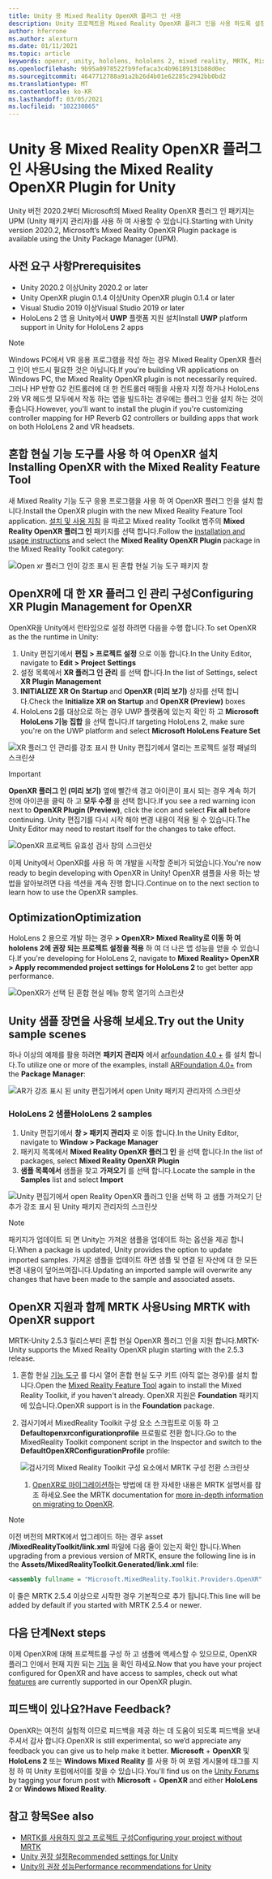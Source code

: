 ```yaml
---
title: Unity 용 Mixed Reality OpenXR 플러그 인 사용
description: Unity 프로젝트용 Mixed Reality OpenXR 플러그 인을 사용 하도록 설정 하는 방법에 대해 알아봅니다.
author: hferrone
ms.author: alexturn
ms.date: 01/11/2021
ms.topic: article
keywords: openxr, unity, hololens, hololens 2, mixed reality, MRTK, Mixed Reality Toolkit, 보강 현실, 가상 현실, 혼합 현실 헤드셋, 학습, 자습서, 시작
ms.openlocfilehash: 9b95a0978522fb9fefaca3c4b96189131b88d0ec
ms.sourcegitcommit: 4647712788a91a2b26d4b01e62285c2942bb0bd2
ms.translationtype: MT
ms.contentlocale: ko-KR
ms.lasthandoff: 03/05/2021
ms.locfileid: "102230865"
---
```

# <a name="using-the-mixed-reality-openxr-plugin-for-unity"></a><span data-ttu-id="052e8-104">Unity 용 Mixed Reality OpenXR 플러그 인 사용</span><span class="sxs-lookup"><span data-stu-id="052e8-104">Using the Mixed Reality OpenXR Plugin for Unity</span></span>

<span data-ttu-id="052e8-105">Unity 버전 2020.2부터 Microsoft의 Mixed Reality OpenXR 플러그 인 패키지는 UPM (Unity 패키지 관리자)를 사용 하 여 사용할 수 있습니다.</span><span class="sxs-lookup"><span data-stu-id="052e8-105">Starting with Unity version 2020.2, Microsoft’s Mixed Reality OpenXR Plugin package is available using the Unity Package Manager (UPM).</span></span>

## <a name="prerequisites"></a><span data-ttu-id="052e8-106">사전 요구 사항</span><span class="sxs-lookup"><span data-stu-id="052e8-106">Prerequisites</span></span>

* <span data-ttu-id="052e8-107">Unity 2020.2 이상</span><span class="sxs-lookup"><span data-stu-id="052e8-107">Unity 2020.2 or later</span></span>
* <span data-ttu-id="052e8-108">Unity OpenXR plugin 0.1.4 이상</span><span class="sxs-lookup"><span data-stu-id="052e8-108">Unity OpenXR plugin 0.1.4 or later</span></span>
* <span data-ttu-id="052e8-109">Visual Studio 2019 이상</span><span class="sxs-lookup"><span data-stu-id="052e8-109">Visual Studio 2019 or later</span></span>
* <span data-ttu-id="052e8-110">HoloLens 2 앱 용 Unity에서 **UWP** 플랫폼 지원 설치</span><span class="sxs-lookup"><span data-stu-id="052e8-110">Install **UWP** platform support in Unity for HoloLens 2 apps</span></span>

> [!NOTE]
> <span data-ttu-id="052e8-111">Windows PC에서 VR 응용 프로그램을 작성 하는 경우 Mixed Reality OpenXR 플러그 인이 반드시 필요한 것은 아닙니다.</span><span class="sxs-lookup"><span data-stu-id="052e8-111">If you're building VR applications on Windows PC, the Mixed Reality OpenXR plugin is not necessarily required.</span></span> <span data-ttu-id="052e8-112">그러나 HP 반향 G2 컨트롤러에 대 한 컨트롤러 매핑을 사용자 지정 하거나 HoloLens 2와 VR 헤드셋 모두에서 작동 하는 앱을 빌드하는 경우에는 플러그 인을 설치 하는 것이 좋습니다.</span><span class="sxs-lookup"><span data-stu-id="052e8-112">However, you'll want to install the plugin if you're customizing controller mapping for HP Reverb G2 controllers or building apps that work on both HoloLens 2 and VR headsets.</span></span>

## <a name="installing-openxr-with-the-mixed-reality-feature-tool"></a><span data-ttu-id="052e8-113">혼합 현실 기능 도구를 사용 하 여 OpenXR 설치</span><span class="sxs-lookup"><span data-stu-id="052e8-113">Installing OpenXR with the Mixed Reality Feature Tool</span></span>

<span data-ttu-id="052e8-114">새 Mixed Reality 기능 도구 응용 프로그램을 사용 하 여 OpenXR 플러그 인을 설치 합니다.</span><span class="sxs-lookup"><span data-stu-id="052e8-114">Install the OpenXR plugin with the new Mixed Reality Feature Tool application.</span></span> <span data-ttu-id="052e8-115">[설치 및 사용 지침](welcome-to-mr-feature-tool.md) 을 따르고 Mixed reality Toolkit 범주의 **Mixed Reality OpenXR 플러그 인** 패키지를 선택 합니다.</span><span class="sxs-lookup"><span data-stu-id="052e8-115">Follow the [installation and usage instructions](welcome-to-mr-feature-tool.md) and select the **Mixed Reality OpenXR Plugin** package in the Mixed Reality Toolkit category:</span></span>

![Open xr 플러그 인이 강조 표시 된 혼합 현실 기능 도구 패키지 창](images/feature-tool-openxr.png)

## <a name="configuring-xr-plugin-management-for-openxr"></a><span data-ttu-id="052e8-117">OpenXR에 대 한 XR 플러그 인 관리 구성</span><span class="sxs-lookup"><span data-stu-id="052e8-117">Configuring XR Plugin Management for OpenXR</span></span>

<span data-ttu-id="052e8-118">OpenXR을 Unity에서 런타임으로 설정 하려면 다음을 수행 합니다.</span><span class="sxs-lookup"><span data-stu-id="052e8-118">To set OpenXR as the the runtime in Unity:</span></span>

1. <span data-ttu-id="052e8-119">Unity 편집기에서 **편집 > 프로젝트 설정** 으로 이동 합니다.</span><span class="sxs-lookup"><span data-stu-id="052e8-119">In the Unity Editor, navigate to **Edit > Project Settings**</span></span>
2. <span data-ttu-id="052e8-120">설정 목록에서 **XR 플러그 인 관리** 를 선택 합니다.</span><span class="sxs-lookup"><span data-stu-id="052e8-120">In the list of Settings, select **XR Plugin Management**</span></span>
3. <span data-ttu-id="052e8-121">**INITIALIZE XR On Startup** and **OpenXR (미리 보기)** 상자를 선택 합니다.</span><span class="sxs-lookup"><span data-stu-id="052e8-121">Check the **Initialize XR on Startup** and **OpenXR (Preview)** boxes</span></span>
4. <span data-ttu-id="052e8-122">HoloLens 2를 대상으로 하는 경우 UWP 플랫폼에 있는지 확인 하 고 **Microsoft HoloLens 기능 집합** 을 선택 합니다.</span><span class="sxs-lookup"><span data-stu-id="052e8-122">If targeting HoloLens 2, make sure you're on the UWP platform and select **Microsoft HoloLens Feature Set**</span></span>

![XR 플러그 인 관리를 강조 표시 한 Unity 편집기에서 열리는 프로젝트 설정 패널의 스크린샷](images/openxr-img-05.png)

> [!IMPORTANT]
> <span data-ttu-id="052e8-124">**OpenXR 플러그 인 (미리 보기)** 옆에 빨간색 경고 아이콘이 표시 되는 경우 계속 하기 전에 아이콘을 클릭 하 고 **모두 수정** 을 선택 합니다.</span><span class="sxs-lookup"><span data-stu-id="052e8-124">If you see a red warning icon next to **OpenXR Plugin (Preview)**, click the icon and select **Fix all** before continuing.</span></span> <span data-ttu-id="052e8-125">Unity 편집기를 다시 시작 해야 변경 내용이 적용 될 수 있습니다.</span><span class="sxs-lookup"><span data-stu-id="052e8-125">The Unity Editor may need to restart itself for the changes to take effect.</span></span>

![OpenXR 프로젝트 유효성 검사 창의 스크린샷](images/openxr-img-06.png)

<span data-ttu-id="052e8-127">이제 Unity에서 OpenXR를 사용 하 여 개발을 시작할 준비가 되었습니다.</span><span class="sxs-lookup"><span data-stu-id="052e8-127">You're now ready to begin developing with OpenXR in Unity!</span></span>  <span data-ttu-id="052e8-128">OpenXR 샘플을 사용 하는 방법을 알아보려면 다음 섹션을 계속 진행 합니다.</span><span class="sxs-lookup"><span data-stu-id="052e8-128">Continue on to the next section to learn how to use the OpenXR samples.</span></span>

## <a name="optimization"></a><span data-ttu-id="052e8-129">Optimization</span><span class="sxs-lookup"><span data-stu-id="052e8-129">Optimization</span></span>

<span data-ttu-id="052e8-130">HoloLens 2 용으로 개발 하는 경우 **> OpenXR> Mixed Reality로 이동 하 여 hololens 2에 권장 되는 프로젝트 설정을 적용** 하 여 더 나은 앱 성능을 얻을 수 있습니다.</span><span class="sxs-lookup"><span data-stu-id="052e8-130">If you're developing for HoloLens 2, navigate to **Mixed Reality> OpenXR > Apply recommended project settings for HoloLens 2** to get better app performance.</span></span>

![OpenXR가 선택 된 혼합 현실 메뉴 항목 열기의 스크린샷](images/openxr-img-08.png)

## <a name="try-out-the-unity-sample-scenes"></a><span data-ttu-id="052e8-132">Unity 샘플 장면을 사용해 보세요.</span><span class="sxs-lookup"><span data-stu-id="052e8-132">Try out the Unity sample scenes</span></span>

<span data-ttu-id="052e8-133">하나 이상의 예제를 활용 하려면 **패키지 관리자** 에서 [arfoundation 4.0 +](https://docs.unity3d.com/Packages/com.unity.xr.arfoundation@4.1/manual/index.html#installing-ar-foundation) 를 설치 합니다.</span><span class="sxs-lookup"><span data-stu-id="052e8-133">To utilize one or more of the examples, install [ARFoundation 4.0+](https://docs.unity3d.com/Packages/com.unity.xr.arfoundation@4.1/manual/index.html#installing-ar-foundation) from the **Package Manager**:</span></span>

![AR가 강조 표시 된 unity 편집기에서 open Unity 패키지 관리자의 스크린샷](images/openxr-img-09.png)

### <a name="hololens-2-samples"></a><span data-ttu-id="052e8-135">HoloLens 2 샘플</span><span class="sxs-lookup"><span data-stu-id="052e8-135">HoloLens 2 samples</span></span>

1. <span data-ttu-id="052e8-136">Unity 편집기에서 **창 > 패키지 관리자** 로 이동 합니다.</span><span class="sxs-lookup"><span data-stu-id="052e8-136">In the Unity Editor, navigate to **Window > Package Manager**</span></span>
2. <span data-ttu-id="052e8-137">패키지 목록에서 **Mixed Reality OpenXR 플러그 인** 을 선택 합니다.</span><span class="sxs-lookup"><span data-stu-id="052e8-137">In the list of packages, select **Mixed Reality OpenXR Plugin**</span></span>
3. <span data-ttu-id="052e8-138">**샘플 목록에서** 샘플을 찾고 **가져오기** 를 선택 합니다.</span><span class="sxs-lookup"><span data-stu-id="052e8-138">Locate the sample in the **Samples** list and select **Import**</span></span>

![Unity 편집기에서 open Reality OpenXR 플러그 인을 선택 하 고 샘플 가져오기 단추가 강조 표시 된 Unity 패키지 관리자의 스크린샷](images/openxr-img-03.png)

<!-- ### For all other OpenXR samples

1. In the Unity Editor, navigate to **Window > Package Manager**
2. In the list of packages, select **OpenXR Plugin**
3. Locate the sample in the **Samples** list and select **Import**

![Screenshot of Unity Package Manager open in Unity editor with OpenXR Plugin selected and samples import button highlighted](images/openxr-img-10.png) -->

> [!NOTE]
> <span data-ttu-id="052e8-140">패키지가 업데이트 되 면 Unity는 가져온 샘플을 업데이트 하는 옵션을 제공 합니다.</span><span class="sxs-lookup"><span data-stu-id="052e8-140">When a package is updated, Unity provides the option to update imported samples.</span></span>  <span data-ttu-id="052e8-141">가져온 샘플을 업데이트 하면 샘플 및 연결 된 자산에 대 한 모든 변경 내용이 덮어쓰여집니다.</span><span class="sxs-lookup"><span data-stu-id="052e8-141">Updating an imported sample will overwrite any changes that have been made to the sample and associated assets.</span></span>

## <a name="using-mrtk-with-openxr-support"></a><span data-ttu-id="052e8-142">OpenXR 지원과 함께 MRTK 사용</span><span class="sxs-lookup"><span data-stu-id="052e8-142">Using MRTK with OpenXR support</span></span>

<span data-ttu-id="052e8-143">MRTK-Unity 2.5.3 릴리스부터 혼합 현실 OpenXR 플러그 인을 지원 합니다.</span><span class="sxs-lookup"><span data-stu-id="052e8-143">MRTK-Unity supports the Mixed Reality OpenXR plugin starting with the 2.5.3 release.</span></span>

1. <span data-ttu-id="052e8-144">혼합 현실 [기능 도구](welcome-to-mr-feature-tool.md) 를 다시 열어 혼합 현실 도구 키트 (아직 없는 경우)를 설치 합니다.</span><span class="sxs-lookup"><span data-stu-id="052e8-144">Open the [Mixed Reality Feature Tool](welcome-to-mr-feature-tool.md) again to install the Mixed Reality Toolkit, if you haven't already.</span></span> <span data-ttu-id="052e8-145">OpenXR 지원은 **Foundation** 패키지에 있습니다.</span><span class="sxs-lookup"><span data-stu-id="052e8-145">OpenXR support is in the **Foundation** package.</span></span>
2. <span data-ttu-id="052e8-146">검사기에서 MixedReality Toolkit 구성 요소 스크립트로 이동 하 고 **Defaultopenxrconfigurationprofile** 프로필로 전환 합니다.</span><span class="sxs-lookup"><span data-stu-id="052e8-146">Go to the MixedReality Toolkit component script in the Inspector and switch to the **DefaultOpenXRConfigurationProfile** profile:</span></span>

    ![검사기의 Mixed Reality Toolkit 구성 요소에서 MRTK 구성 전환 스크린샷](images/openxr-img-11.png)

    1. <span data-ttu-id="052e8-148">[OpenXR로 마이그레이션하](https://docs.microsoft.com/windows/mixed-reality/mrtk-unity/configuration/getting-started-with-mrtk-and-xrsdk#configuring-mrtk-for-the-xr-sdk-pipeline)는 방법에 대 한 자세한 내용은 MRTK 설명서를 참조 하세요.</span><span class="sxs-lookup"><span data-stu-id="052e8-148">See the MRTK documentation for [more in-depth information on migrating to OpenXR](https://docs.microsoft.com/windows/mixed-reality/mrtk-unity/configuration/getting-started-with-mrtk-and-xrsdk#configuring-mrtk-for-the-xr-sdk-pipeline).</span></span>

> [!NOTE]
> <span data-ttu-id="052e8-149">이전 버전의 MRTK에서 업그레이드 하는 경우 asset **/MixedRealityToolkit/link.xml** 파일에 다음 줄이 있는지 확인 합니다.</span><span class="sxs-lookup"><span data-stu-id="052e8-149">When upgrading from a previous version of MRTK, ensure the following line is in the **Assets/MixedRealityToolkit.Generated/link.xml** file:</span></span>
>
> ```xml
> <assembly fullname = "Microsoft.MixedReality.Toolkit.Providers.OpenXR" preserve="all"/>
> ```
>
> <span data-ttu-id="052e8-150">이 줄은 MRTK 2.5.4 이상으로 시작한 경우 기본적으로 추가 됩니다.</span><span class="sxs-lookup"><span data-stu-id="052e8-150">This line will be added by default if you started with MRTK 2.5.4 or newer.</span></span>

## <a name="next-steps"></a><span data-ttu-id="052e8-151">다음 단계</span><span class="sxs-lookup"><span data-stu-id="052e8-151">Next steps</span></span>

<span data-ttu-id="052e8-152">이제 OpenXR에 대해 프로젝트를 구성 하 고 샘플에 액세스할 수 있으므로, OpenXR 플러그 인에서 현재 지원 되는 [기능](openxr-supported-features.md) 을 확인 하세요.</span><span class="sxs-lookup"><span data-stu-id="052e8-152">Now that you have your project configured for OpenXR and have access to samples, check out what [features](openxr-supported-features.md) are currently supported in our OpenXR plugin.</span></span>

## <a name="have-feedback"></a><span data-ttu-id="052e8-153">피드백이 있나요?</span><span class="sxs-lookup"><span data-stu-id="052e8-153">Have Feedback?</span></span>

<span data-ttu-id="052e8-154">OpenXR는 여전히 실험적 이므로 피드백을 제공 하는 데 도움이 되도록 피드백을 보내 주셔서 감사 합니다.</span><span class="sxs-lookup"><span data-stu-id="052e8-154">OpenXR is still experimental, so we’d appreciate any feedback you can give us to help make it better.</span></span> <span data-ttu-id="052e8-155">[](https://aka.ms/unityforums) **Microsoft**  +  **OpenXR** 및 **HoloLens 2** 또는 **Windows Mixed Reality** 를 사용 하 여 포럼 게시물에 태그를 지정 하 여 Unity 포럼에서이를 찾을 수 있습니다.</span><span class="sxs-lookup"><span data-stu-id="052e8-155">You'll find us on the [Unity Forums](https://aka.ms/unityforums) by tagging your forum post with **Microsoft** + **OpenXR** and either **HoloLens 2** or **Windows Mixed Reality**.</span></span>

## <a name="see-also"></a><span data-ttu-id="052e8-156">참고 항목</span><span class="sxs-lookup"><span data-stu-id="052e8-156">See also</span></span>

* [<span data-ttu-id="052e8-157">MRTK를 사용하지 않고 프로젝트 구성</span><span class="sxs-lookup"><span data-stu-id="052e8-157">Configuring your project without MRTK</span></span>](configure-unity-project.md)
* [<span data-ttu-id="052e8-158">Unity 권장 설정</span><span class="sxs-lookup"><span data-stu-id="052e8-158">Recommended settings for Unity</span></span>](recommended-settings-for-unity.md)
* [<span data-ttu-id="052e8-159">Unity의 권장 성능</span><span class="sxs-lookup"><span data-stu-id="052e8-159">Performance recommendations for Unity</span></span>](performance-recommendations-for-unity.md#how-to-profile-with-unity)
